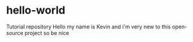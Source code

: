 # hello-world
Tutorial repository
Hello my name is Kevin and i'm very new to this open-source project so be nice
